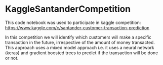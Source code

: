 # KaggleSantanderCompetition

This code notebook was used to participate in kaggle competition: https://www.kaggle.com/c/santander-customer-transaction-prediction

In this competition we will identify which customers will make a specific transaction in the future, irrespective of the amount of money transacted. This approach uses a mixed model approach i.e. it uses a neural network (keras) and gradient boosted trees to predict if the transaction will be done or not.
